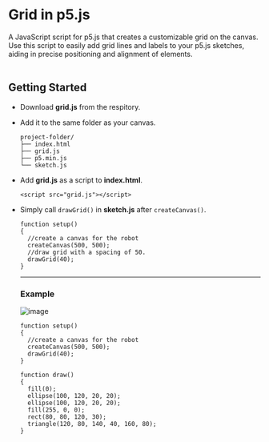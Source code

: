 # Grid in p5.js
A JavaScript script for p5.js that creates a customizable grid on the canvas. Use this script to easily add grid lines and labels to your p5.js sketches, aiding in precise positioning and alignment of elements.
<br></br>
## Getting Started
- Download **grid.js** from the respitory.
- Add it to the same folder as your canvas.
  
  ```
  project-folder/
  ├── index.html
  ├── grid.js
  ├── p5.min.js
  └── sketch.js
  ```
- Add **grid.js** as a script to **index.html**.
  
  ```
  <script src="grid.js"></script>
  ```

- Simply call `drawGrid()` in **sketch.js** after `createCanvas()`.
  ```
  function setup()
  {
	//create a canvas for the robot
	createCanvas(500, 500);
    //draw grid with a spacing of 50. 
	drawGrid(40);
  }	
  ```
  ***
  ### Example
  ![image](https://github.com/SelfTaught-HamzaCodes/grid.p5/assets/123310424/2569855d-07f2-4b10-b5a3-78a7cc2e3dd2)


  ```
  function setup()
  {
    //create a canvas for the robot
    createCanvas(500, 500);
    drawGrid(40);
  }	

  function draw()
  {
    fill(0);
    ellipse(100, 120, 20, 20);
    ellipse(100, 120, 20, 20);
    fill(255, 0, 0);
    rect(80, 80, 120, 30);
    triangle(120, 80, 140, 40, 160, 80);
  }
  ```
